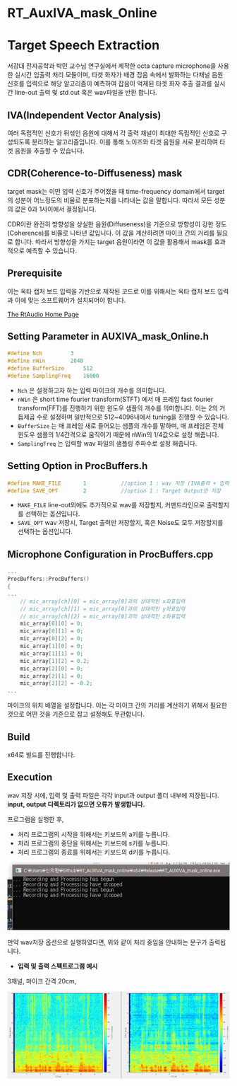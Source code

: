 # RT_AuxIVA_mask_Online


# Target Speech Extraction

서강대 전자공학과 박민 교수님 연구실에서 제작한 octa capture microphone을 사용한 실시간 입출력 처리 모듈이며, 타겟 화자가 배경 잡음 속에서 발화하는 다채널 음원 신호를 입력으로 해당 알고리즘이 예측하여 잡음이 억제된 타겟 화자 추출 결과를 실시간 line-out 출력 및 std out 혹은 wav파일을 반환 합니다.

## **IVA(Independent Vector Analysis)**

여러 독립적인 신호가 뒤섞인 음원에 대해서 각 출력 채널이 최대한 독립적인 신호로 구성되도록 분리하는 알고리즘입니다. 이를 통해 노이즈와 타겟 음원을 서로 분리하여 타겟 음원을 추출할 수 있습니다.


## **CDR(Coherence-to-Diffuseness) mask**

target mask는 이떤 입력 신호가 주어졌을 때 time-frequency domain에서 target의 성분이 어느정도의 비율로 분포하는지를 나타내는 값을 말합니다. 따라서 모든 성분의 값은 0과 1사이에서 결정됩니다. 

CDR이란 완전히 방향성을 상실한 음원(Diffuseness)을 기준으로 방향성이 강한 정도 (Coherence)를 비율로 나타낸 값입니다. 이 값을 계산하려면 마이크 간의 거리를 필요로 합니다. 따라서 방향성을 가지는 target 음원이라면 이 값을 활용해서 mask를 효과적으로 예측할 수 있습니다.


## Prerequisite

이는 옥타 캡처 보드 입력을 기반으로 제작된 코드로 이를 위해서는 옥타 캡처 보드 입력과 이에 맞는 소프트웨어가 설치되어야 합니다.

[The RtAudio Home Page](https://www.music.mcgill.ca/~gary/rtaudio/)

## Setting Parameter in AUXIVA_mask_Online.h

```cpp
#define Nch			3
#define nWin		2048
#define BufferSize		512
#define SamplingFreq    16000
```

- `Nch` 은 설정하고자 하는 입력 마이크의 개수를 의미합니다.
- `nWin` 은 short time fourier transform(STFT) 에서 매 프레임 fast fourier transform(FFT)를 진행하기 위한 윈도우 샘플의 개수를 의미합니다. 이는 2의 거듭제곱 수로 설정하며 일반적으로 512~4096내에서 tuning을 진행할 수 있습니다.
- `BufferSize` 는 매 프레임 새로 들어오는 샘플의 개수를 말하며, 매 프레임은 전체 윈도우 샘플의 1/4간격으로 움직이기 때문에 nWin의 1/4값으로 설정 해줍니다.
- `SamplingFreq` 는 입력할 wav 파일의 샘플링 주파수로 설정 해줍니다.

## Setting Option in ProcBuffers.h

```cpp
#define MAKE_FILE		1			//option 1 : wav 저장 (IVA출력 + 입력원본)		2: strout 출력(IVA출력)		3: strout 출력 (IVA출력 + 입력 원본)
#define SAVE_OPT		2			//option 1 : Target Output만 저장				2: Target 과 Noise Output 모두 저장
```

- `MAKE_FILE`  line-out외에도 추가적으로 wav를 저장할지, 커맨드라인으로 출력할지를 선택하는 옵션입니다.
- `SAVE_OPT` wav 저장시, Target 출력만 저장할지, 혹은 Noise도 모두 저장할지를 선택하는 옵션입니다.

## Microphone Configuration in ProcBuffers.cpp

```cpp
...
ProcBuffers::ProcBuffers()
{
...
	// mic_array[ch][0] = mic_array[0]과의 상대적인 x좌표입력
	// mic_array[ch][1] = mic_array[0]과의 상대적인 y좌표입력
	// mic_array[ch][2] = mic_array[0]과의 상대적인 z좌표입력
	mic_array[0][0] = 0;
	mic_array[0][1] = 0;
	mic_array[0][2] = 0;
	mic_array[1][0] = 0;
	mic_array[1][1] = 0;
	mic_array[1][2] = 0.2;
	mic_array[2][0] = 0;
	mic_array[2][1] = 0;
	mic_array[2][2] = -0.2;
...
```

마이크의 위치 배열을 설정합니다. 이는 각 마이크 간의 거리를 계산하기 위해서 필요한 것으로 어떤 것을 기준으로 잡고 설정해도 무관합니다.

## Build

x64로 빌드를 진행합니다.

## Execution

wav 저장 시에, 입력 및 출력 파일은 각각 input과 output 폴더 내부에 저장됩니다. **input, output 디렉토리가 없으면 오류가 발생합니다.**

프로그램을 실행한 후,

- 처리 프로그램의 시작을 위해서는 키보드의 a키를 누릅니다.
- 처리 프로그램의 중단을 위해서는 키보드에 s키를 누릅니다.
- 처리 프로그램의 종료를 위해서는 키보드의 d키를 누릅니다.

![Screenshot](Sample_Spec/Screen.png)

만약 wav저장 옵션으로 실행하였다면, 위와 같이 처리 중임을 안내하는 문구가 출력됩니다.

- **입력 및 출력 스펙트로그램 예시**

3채널, 마이크 간격 20cm, 

![Spec](Sample_Spec/Spec.png)
